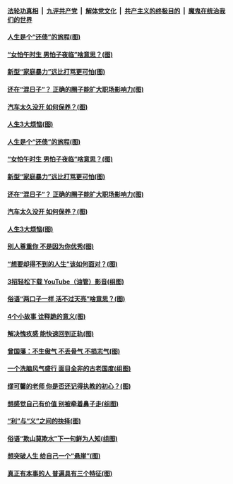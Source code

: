 ####  [法轮功真相](../../../../basic/blob/master/README.md?t=06201902) &nbsp;|&nbsp; [九评共产党](../../../../9ping.md/blob/master/README.md?t=06201902) &nbsp;|&nbsp; [解体党文化](../../../../jtdwh.md/blob/master/README.md?t=06201902)  &nbsp;|&nbsp; [共产主义的终极目的](../../../../gczydzjmd.md/blob/master/README.md?t=06201902) &nbsp;|&nbsp; [魔鬼在统治我们的世界](../../../../mgztzwmdsj.md/blob/master/README.md?t=06201902) 

#### [人生是个“还债”的旅程(图)](../pages/p8/936768.md?t=06201902) 

#### [“女怕午时生 男怕子夜临”啥意思？(图)](../pages/p8/937081.md?t=06201902) 

#### [新型“家庭暴力”远比打骂更可怕(图)](../pages/p8/936230.md?t=06201902) 

#### [还在“混日子”？ 正确的圈子能扩大职场影响力(图)](../pages/p8/937049.md?t=06201902) 

#### [汽车太久没开 如何保养？(图)](../pages/p8/937035.md?t=06201902) 

#### [人生3大烦恼(图)](../pages/p8/936959.md?t=06201902) 

#### [人生是个“还债”的旅程(图)](../pages/p8/936768.md?t=06201902) 

#### [“女怕午时生 男怕子夜临”啥意思？(图)](../pages/p8/937081.md?t=06201902) 

#### [新型“家庭暴力”远比打骂更可怕(图)](../pages/p8/936230.md?t=06201902) 

#### [还在“混日子”？ 正确的圈子能扩大职场影响力(图)](../pages/p8/937049.md?t=06201902) 

#### [汽车太久没开 如何保养？(图)](../pages/p8/937035.md?t=06201902) 

#### [人生3大烦恼(图)](../pages/p8/936959.md?t=06201902) 

#### [别人尊重你 不是因为你优秀(图)](../pages/p8/936253.md?t=06201902) 

#### [“想要却得不到的人生”该如何面对？(图)](../pages/p8/936933.md?t=06201902) 

#### [3招轻松下载 YouTube（油管）影音(组图)](../pages/p8/936922.md?t=06201902) 

#### [俗语“两口子一样 活不过天亮”啥意思？(图)](../pages/p8/936917.md?t=06201902) 

#### [4个小故事 诠释跪的意义(图)](../pages/p8/936353.md?t=06201902) 

#### [解决愧疚感 能快速回到正轨(图)](../pages/p8/936834.md?t=06201902) 

#### [曾国藩：不生傲气 不丢骨气 不损志气(图)](../pages/p8/936248.md?t=06201902) 

#### [一个洗脑风气盛行 面目全非的古老国度(组图)](../pages/p8/936759.md?t=06201902) 

#### [缪可馨的老师 你是否还记得执教的初心？(图)](../pages/p8/936737.md?t=06201902) 

#### [想感觉自己有价值 别被牵着鼻子走(组图)](../pages/p8/936721.md?t=06201902) 

#### [“利”与“义”之间的抉择(图)](../pages/p8/936246.md?t=06201902) 

#### [俗语“欺山莫欺水”下一句鲜为人知(组图)](../pages/p8/936659.md?t=06201902) 

#### [想突破人生 给自己一个“悬崖”(图)](../pages/p8/936658.md?t=06201902) 

#### [真正有本事的人 普遍具有三个特征(图)](../pages/p8/936032.md?t=06201902) 

